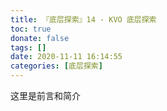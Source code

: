 ```yaml
---
title: 『底层探索』14 - KVO 底层探索
toc: true
donate: false
tags: []
date: 2020-11-11 16:14:55
categories: [底层探索]
---
```


这里是前言和简介

<!-- more -->
